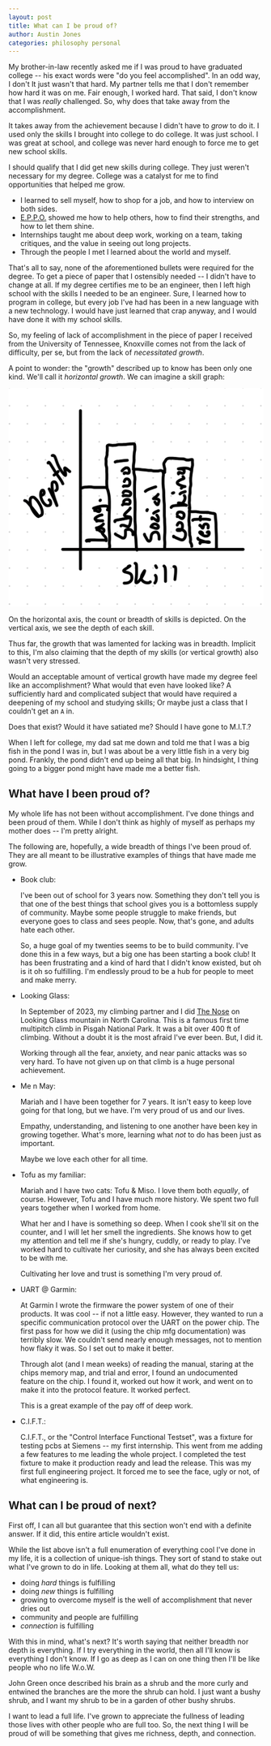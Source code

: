 ```yaml
---
layout: post
title: What can I be proud of?
author: Austin Jones
categories: philosophy personal
---
```


My brother-in-law recently asked me if I was proud to have graduated college -- his exact words were "do you feel accomplished".
In an odd way, I don't
It just wasn't that hard.
My partner tells me that I don't remember how hard it was on me.
Fair enough, I worked hard.
That said, I don't know that I was _really_ challenged.
So, why does that take away from the accomplishment.

It takes away from the achievement because I didn't have to _grow_ to do it.
I used only the skills I brought into college to do college.
It was just school.
I was great at school, and college was never hard enough to force me to get new school skills.

I should qualify that I did get new skills during college.
They just weren't necessary for my degree.
College was a catalyst for me to find opportunities that helped me grow.

- I learned to sell myself, how to shop for a job, and how to interview on both sides.
- [E.P.P.O.](https://coop.utk.edu) showed me how to help others, how to find their strengths, and how to let them shine.
- Internships taught me about deep work, working on a team, taking critiques, and the value in seeing out long projects.
- Through the people I met I learned about the world and myself.

That's all to say, none of the aforementioned bullets were required for the degree.
To get a piece of paper that I ostensibly needed -- I didn't have to change at all.
If my degree certifies me to be an engineer, then I left high school with the skills I needed to be an engineer.
Sure, I learned how to program in college, but every job I've had has been in a new language with a new technology.
I would have just learned that crap anyway, and I would have done it with my school skills.

So, my feeling of lack of accomplishment in the piece of paper I received from the University of Tennessee, Knoxville comes not from the lack of difficulty, per se, but from the lack of _necessitated growth_.

A point to wonder: the "growth" described up to know has been only one kind.
We'll call it _horizontal growth_.
We can imagine a skill graph:

![Skill Graph](/assets/skill_graph.png)

On the horizontal axis, the count or breadth of skills is depicted.
On the vertical axis, we see the depth of each skill.

Thus far, the growth that was lamented for lacking was in breadth.
Implicit to this, I'm also claiming that the depth of my skills (or vertical growth) also wasn't very stressed.

Would an acceptable amount of vertical growth have made my degree feel like an accomplishment?
What would that even have looked like?
A sufficiently hard and complicated subject that would have required a deepening of my school and studying skills;
Or maybe just a class that I couldn't get an `A` in.

Does that exist?
Would it have satiated me?
Should I have gone to M.I.T.?

When I left for college, my dad sat me down and told me that I was a big fish in the pond I was in, but I was about be a very little fish in a very big pond.
Frankly, the pond didn't end up being all that big.
In hindsight, I thing going to a bigger pond might have made me a better fish.

## What have I been proud of?

My whole life has not been without accomplishment.
I've done things and been proud of them.
While I don't think as highly of myself as perhaps my mother does -- I'm pretty alright.

The following are, hopefully, a wide breadth of things I've been proud of.
They are all meant to be illustrative examples of things that have made me grow.

- Book club:

    I've been out of school for 3 years now.
    Something they don't tell you is that one of the best things that school gives you is a bottomless supply of community.
    Maybe some people struggle to make friends, but everyone goes to class and sees people.
    Now, that's gone, and adults hate each other.

    So, a huge goal of my twenties seems to be to build community.
    I've done this in a few ways, but a big one has been starting a book club!
    It has been frustrating and a kind of hard that I didn't know existed, but oh is it oh so fulfilling.
    I'm endlessly proud to be a hub for people to meet and make merry.

- Looking Glass:

    In September of 2023, my climbing partner and I did [The Nose](https://www.mountainproject.com/route/105874396/the-nose) on Looking Glass mountain in North Carolina.
    This is a famous first time multipitch climb in Pisgah National Park.
    It was a bit over 400 ft of climbing.
    Without a doubt it is the most afraid I've ever been.
    But, I did it.

    Working through all the fear, anxiety, and near panic attacks was so very hard.
    To have not given up on that climb is a huge personal achievement.

- Me n May:

    Mariah and I have been together for 7 years.
    It isn't easy to keep love going for that long, but we have.
    I'm very proud of us and our lives.

    Empathy, understanding, and listening to one another have been key in growing together.
    What's more, learning what _not_ to do has been just as important.

    Maybe we love each other for all time.

- Tofu as my familiar:

    Mariah and I have two cats: Tofu & Miso.
    I love them both _equally_, of course.
    However, Tofu and I have much more history.
    We spent two full years together when I worked from home.

    What her and I have is something so deep.
    When I cook she'll sit on the counter, and I will let her smell the ingredients.
    She knows how to get my attention and tell me if she's hungry, cuddly, or ready to play.
    I've worked hard to cultivate her curiosity, and she has always been excited to be with me.

    Cultivating her love and trust is something I'm very proud of.

- UART @ Garmin:

    At Garmin I wrote the firmware the power system of one of their products.
    It was cool -- if not a little easy.
    However, they wanted to run a specific communication protocol over the UART on the power chip.
    The first pass for how we did it (using the chip mfg documentation) was terribly slow.
    We couldn't send nearly enough messages, not to mention how flaky it was.
    So I set out to make it better.

    Through alot (and I mean weeks) of reading the manual, staring at the chips memory map, and trial and error, I found an undocumented feature on the chip.
    I found it, worked out how it work, and went on to make it into the protocol feature.
    It worked perfect.

    This is a great example of the pay off of deep work.

- C.I.F.T.:

    C.I.F.T., or the "Control Interface Functional Testset", was a fixture for testing pcbs at Siemens -- my first internship.
    This went from me adding a few features to me leading the whole project.
    I completed the test fixture to make it production ready and lead the release.
    This was my first full engineering project.
    It forced me to see the face, ugly or not, of what engineering is.

## What can I be proud of next?

First off, I can all but guarantee that this section won't end with a definite answer.
If it did, this entire article wouldn't exist.

While the list above isn't a full enumeration of everything cool I've done in my life, it is a collection of unique-ish things.
They sort of stand to stake out what I've grown to do in life.
Looking at them all, what do they tell us:

- doing _hard_ things is fulfilling
- doing _new_ things is fulfilling
- growing to overcome myself is the well of accomplishment that never dries out
- community and people are fulfilling
- _connection_ is fulfilling

With this in mind, what's next?
It's worth saying that neither breadth nor depth is everything.
If I try everything in the world, then all I'll know is everything I don't know.
If I go as deep as I can on one thing then I'll be like people who no life W.o.W.

John Green once described his brain as a shrub and the more curly and entwined the branches are the more the shrub can hold.
I just want a bushy shrub, and I want my shrub to be in a garden of other bushy shrubs.

I want to lead a full life.
I've grown to appreciate the fullness of leading those lives with other people who are full too.
So, the next thing I will be proud of will be something that gives me richness, depth, and connection.
